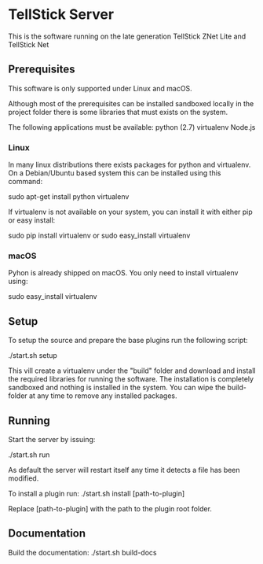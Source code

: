 # TellStick Server

This is the software running on the late generation TellStick ZNet Lite and
TellStick Net

## Prerequisites

This software is only supported under Linux and macOS.

Although most of the prerequisites can be installed sandboxed locally in the
project folder there is some libraries that must exists on the system.

The following applications must be available:
python (2.7)
virtualenv
Node.js

### Linux

In many linux distributions there exists packages for python and virtualenv.
On a Debian/Ubuntu based system this can be installed using this command:

sudo apt-get install python virtualenv

If virtualenv is not available on your system, you can install it with either
pip or easy install:

sudo pip install virtualenv
or
sudo easy_install virtualenv

### macOS

Pyhon is already shipped on macOS. You only need to install virtualenv using:

sudo easy_install virtualenv

## Setup

To setup the source and prepare the base plugins run the following script:

./start.sh setup

This vill create a virtualenv under the "build" folder and download and install
the required libraries for running the software.
The installation is completely sandboxed and nothing is installed in the system.
You can wipe the build-folder at any time to remove any installed packages.

## Running

Start the server by issuing:

./start.sh run

As default the server will restart itself any time it detects a file has been
modified.

To install a plugin run:
./start.sh install [path-to-plugin]

Replace [path-to-plugin] with the path to the plugin root folder.

## Documentation

Build the documentation:
./start.sh build-docs
